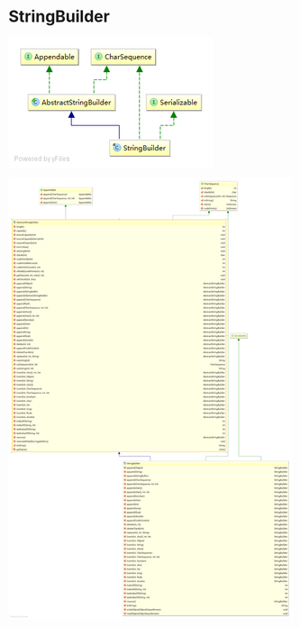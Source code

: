 # StringBuilder

![](/assets/lang/StringBuild接口和继承接口.png)

![](/assets/lang/StringBuild实现和继承的方法.png)



